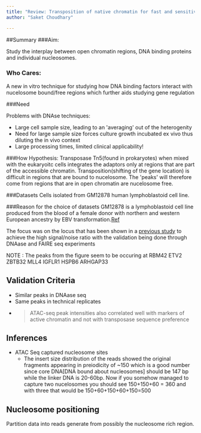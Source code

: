 ```yaml
---
title: "Review: Transposition of native chromatin for fast and sensitive epigenomic profiling of open chromatin, DNA-binding proteins and nucleosome position Jason"
author: "Saket Choudhary"

---
```


##Summary
###Aim: 

Study the interplay between open chromatin regions, DNA binding proteins and 
individual nucleosomes.

### Who Cares:
A new in vitro technique for studying how DNA binding factors interact with nucelosome bound/free regions which further aids studying gene regulation

###Need

Problems with DNAse techniques:

- Large cell sample size, leading to an 'averaging' out of the heterogenity
- Need for large sample size forces culture growth incubated ex vivo thus diluting the in vivo context
- Large processing times, limited clinical applicability!


###How
Hypothesis: Transposase Tn5(found in prokaryotes) when mixed with the eukaryoitc cells integrates the adaptors only at regions that are part of the accessible chromatin.
Transposition(shifting of the gene location) is difficult in regions that are bound to nucelosome.
The 'peaks' will therefore come from regions that are in open chromatin are nucelosome free.

###Datasets
Cells isolated from GM12878 human lymphoblastoid cell line. 

###Reason for the choice of datasets
GM12878 is a lymphoblastoid cell line produced from the blood of a female donor with northern and western European ancestry by EBV transformation.[Ref](http://www.genome.gov/26524238)

The focus was on the locus that has been shown in a [previous study](http://www.nature.com/nature/journal/v489/n7414/full/nature11232.html) to achieve the high signal/noise ratio with the validation being done through DNAase and FAIRE seq experiments

NOTE :  The peaks from the figure seem to be occuring at RBM42 ETV2 ZBTB32 MLL4 IGFLR1 HSPB6 ARHGAP33

## Validation Criteria

- Similar peaks in DNAase seq
- Same peaks in technical replicates
- > ATAC-seq peak intensities also correlated well with markers of active chromatin and not
   with transposase sequence preference
   
## Inferences

- ATAC Seq captured nucleosome sites
    - The insert size distribution of the reads showed the original fragments appearing in preiodicity of ~150 which is a good number since core DNA[DNA bound about nucleosomes] should be 147 bp while the linker DNA is 20-60bp.  Now if you somehow managed to capture two nucelosomes you should see 150+150+60 = 360 and with three that would be 150+60+150+60+150=500
    
## Nucleosome positioning
 Partition data into reads generate from possibly the nucleosome rich region.
 


